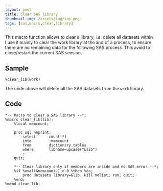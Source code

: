 ```yaml
---
layout: post
title: Clear SAS library
thumbnail-img: /assets/img/sas.png
tags: [sas,macro,clear,library]
---
```


This macro function allows to clear a library, i.e. delete all datasets within.  
I use it mainly to clear the work library at the and of a process, to ensure there are no remaining data for the following SAS process. This avoid to close/restart the current SAS seesion.  

## Sample
```
%clear_lib(work)
```
The code above will delete all the SAS datasets from the `work` library.

## Code
```
*-- Macro to clear a SAS library --*;
%macro clear_lib(lib);
    %local memcount;

    proc sql noprint;
        select      count(*)
        into        :memcount
        from        dictionary.tables
        where       libname=upcase("&lib")
        ;
    quit;

    *-- Clear library only if members are inside and no SAS error --*;
    %if %eval(&memcount.) > 0 %then %do;
        proc datasets library=&lib. kill nolist; run; quit;
    %end;
%mend clear_lib;
```
